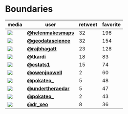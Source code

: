 # Boundaries

| media                                                                                        | user                                                                            |   retweet |   favorite |
|----------------------------------------------------------------------------------------------|---------------------------------------------------------------------------------|-----------|------------|
| ![](http://pbs.twimg.com/media/EnhmoCPXYAA-XIb.jpg)                                          | **[@helenmakesmaps](https://twitter.com/twitter/statuses/1330926890375393289)** |        32 |        196 |
| ![](http://pbs.twimg.com/tweet_video_thumb/EngXQ9XW4AAvMOX.jpg)                              | **[@geodatascience](https://twitter.com/twitter/statuses/1330839850463924225)** |        32 |        154 |
| ![](http://pbs.twimg.com/media/Eng4iuhVoAEKNAM.jpg)                                          | **[@rajbhagatt](https://twitter.com/twitter/statuses/1330876003002900483)**     |        23 |        128 |
| ![](http://pbs.twimg.com/media/EnhNfguW4AEsdIn.jpg)                                          | **[@tkardi](https://twitter.com/twitter/statuses/1330902173442519041)**         |        18 |         83 |
| ![](http://pbs.twimg.com/media/Enim0NYXMAQpuVl.jpg)                                          | **[@cstats1](https://twitter.com/twitter/statuses/1330997182116327425)**        |        15 |         74 |
| ![](http://pbs.twimg.com/ext_tw_video_thumb/1330797827275034624/pu/img/PSM_blhtkMdzafXo.jpg) | **[@owenjpowell](https://twitter.com/twitter/statuses/1330797904236326912)**    |         2 |         60 |
| ![](http://pbs.twimg.com/media/Eni0AWsXUAEttyJ.jpg)                                          | **[@pokateo_](https://twitter.com/twitter/statuses/1331012288371978241)**       |         5 |         48 |
| ![](http://pbs.twimg.com/tweet_video_thumb/Eng95CIXYAA7khR.jpg)                              | **[@undertheraedar](https://twitter.com/twitter/statuses/1330882300599541762)** |         5 |         47 |
| ![](http://pbs.twimg.com/media/EnebGLHXIAALF4j.jpg)                                          | **[@pokateo_](https://twitter.com/twitter/statuses/1330704333747445773)**       |         2 |         43 |
| ![](http://pbs.twimg.com/media/Enho9QpXcAkFzYu.jpg)                                          | **[@dr_xeo](https://twitter.com/twitter/statuses/1330929543746625540)**         |         8 |         36 |
 
